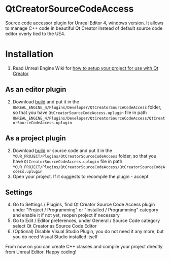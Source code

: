 # QtCreatorSourceCodeAccess
Source code accessor plugin for Unreal Editor 4, windows version. It allows to manage C++ code in beautiful Qt Creator instead of default source code editor overly tied to the UE4.

# Installation

1. Read Unreal Engine Wiki for [how to setup your project for use with Qt Creator](https://wiki.unrealengine.com/Using_QtCreator_With_UnrealEngine4)

## As an editor plugin
2. Download [build](https://github.com/xBazilio/UE4_Win_QtCreatorSourceCodeAccess/releases/download/2.1/QtCreatorSourceCodeAccess.zip) and put it in the `UNREAL_ENGINE_4/Plugins/Developer/QtCreatorSourceCodeAccess` folder, so that you have `QtCreatorSourceCodeAccess.uplugin` file in path `UNREAL_ENGINE_4/Plugins/Developer/QtCreatorSourceCodeAccess/QtCreatorSourceCodeAccess.uplugin`

## As a project plugin

2. Download [build](https://github.com/xBazilio/UE4_Win_QtCreatorSourceCodeAccess/releases/download/2.1/QtCreatorSourceCodeAccess.zip) or source code and put it in the `YOUR_PROJECT/Plugins/QtCreatorSourceCodeAccess` folder, so that you have `QtCreatorSourceCodeAccess.uplugin` file in path `YOUR_PROJECT/Plugins/QtCreatorSourceCodeAccess/QtCreatorSourceCodeAccess.uplugin`
3. Open your project. If it suggests to recompile the plugin - accept

## Settings

4. Go to Settings / Plugins, find Qt Creator Source Code Access plugin under "Project / Programming" or "Installed / Programming" category and enable it if not yet, reopen project if necessary
5. Go to Edit / Editor preferences, under General / Source Code category select Qt Creator as Source Code Editor
6. (Optional) Disable Visual Studio Plugin, you do not need it any more, but you do need Visual Studio installed itself

From now on you can create C++ classes and compile your project directly from Unreal Editor. Happy coding!
